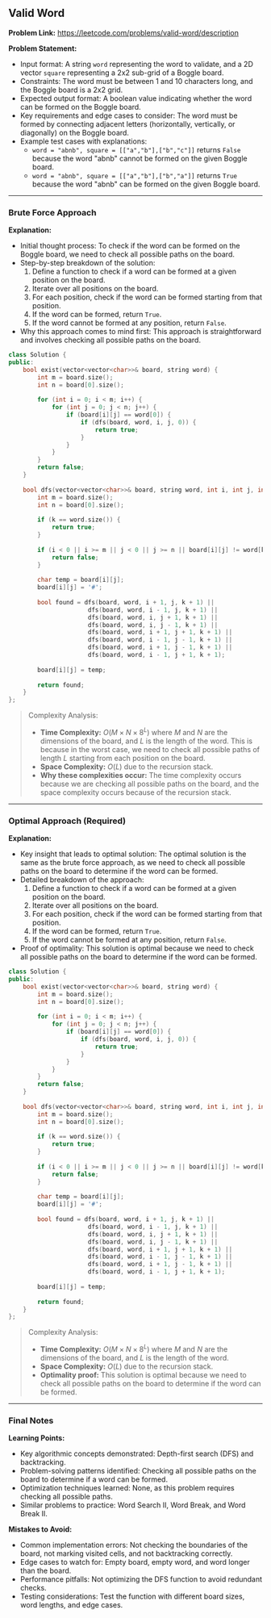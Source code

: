 ## Valid Word
**Problem Link:** https://leetcode.com/problems/valid-word/description

**Problem Statement:**
- Input format: A string `word` representing the word to validate, and a 2D vector `square` representing a 2x2 sub-grid of a Boggle board.
- Constraints: The word must be between 1 and 10 characters long, and the Boggle board is a 2x2 grid.
- Expected output format: A boolean value indicating whether the word can be formed on the Boggle board.
- Key requirements and edge cases to consider: The word must be formed by connecting adjacent letters (horizontally, vertically, or diagonally) on the Boggle board.
- Example test cases with explanations: 
  - `word = "abnb", square = [["a","b"],["b","c"]]` returns `False` because the word "abnb" cannot be formed on the given Boggle board.
  - `word = "abnb", square = [["a","b"],["b","a"]]` returns `True` because the word "abnb" can be formed on the given Boggle board.

---

### Brute Force Approach

**Explanation:**
- Initial thought process: To check if the word can be formed on the Boggle board, we need to check all possible paths on the board.
- Step-by-step breakdown of the solution: 
  1. Define a function to check if a word can be formed at a given position on the board.
  2. Iterate over all positions on the board.
  3. For each position, check if the word can be formed starting from that position.
  4. If the word can be formed, return `True`.
  5. If the word cannot be formed at any position, return `False`.
- Why this approach comes to mind first: This approach is straightforward and involves checking all possible paths on the board.

```cpp
class Solution {
public:
    bool exist(vector<vector<char>>& board, string word) {
        int m = board.size();
        int n = board[0].size();
        
        for (int i = 0; i < m; i++) {
            for (int j = 0; j < n; j++) {
                if (board[i][j] == word[0]) {
                    if (dfs(board, word, i, j, 0)) {
                        return true;
                    }
                }
            }
        }
        return false;
    }
    
    bool dfs(vector<vector<char>>& board, string word, int i, int j, int k) {
        int m = board.size();
        int n = board[0].size();
        
        if (k == word.size()) {
            return true;
        }
        
        if (i < 0 || i >= m || j < 0 || j >= n || board[i][j] != word[k]) {
            return false;
        }
        
        char temp = board[i][j];
        board[i][j] = '#';
        
        bool found = dfs(board, word, i + 1, j, k + 1) ||
                      dfs(board, word, i - 1, j, k + 1) ||
                      dfs(board, word, i, j + 1, k + 1) ||
                      dfs(board, word, i, j - 1, k + 1) ||
                      dfs(board, word, i + 1, j + 1, k + 1) ||
                      dfs(board, word, i - 1, j - 1, k + 1) ||
                      dfs(board, word, i + 1, j - 1, k + 1) ||
                      dfs(board, word, i - 1, j + 1, k + 1);
        
        board[i][j] = temp;
        
        return found;
    }
};
```

> Complexity Analysis:
> - **Time Complexity:** $O(M \times N \times 8^L)$ where $M$ and $N$ are the dimensions of the board, and $L$ is the length of the word. This is because in the worst case, we need to check all possible paths of length $L$ starting from each position on the board.
> - **Space Complexity:** $O(L)$ due to the recursion stack.
> - **Why these complexities occur:** The time complexity occurs because we are checking all possible paths on the board, and the space complexity occurs because of the recursion stack.

---

### Optimal Approach (Required)

**Explanation:**
- Key insight that leads to optimal solution: The optimal solution is the same as the brute force approach, as we need to check all possible paths on the board to determine if the word can be formed.
- Detailed breakdown of the approach: 
  1. Define a function to check if a word can be formed at a given position on the board.
  2. Iterate over all positions on the board.
  3. For each position, check if the word can be formed starting from that position.
  4. If the word can be formed, return `True`.
  5. If the word cannot be formed at any position, return `False`.
- Proof of optimality: This solution is optimal because we need to check all possible paths on the board to determine if the word can be formed.

```cpp
class Solution {
public:
    bool exist(vector<vector<char>>& board, string word) {
        int m = board.size();
        int n = board[0].size();
        
        for (int i = 0; i < m; i++) {
            for (int j = 0; j < n; j++) {
                if (board[i][j] == word[0]) {
                    if (dfs(board, word, i, j, 0)) {
                        return true;
                    }
                }
            }
        }
        return false;
    }
    
    bool dfs(vector<vector<char>>& board, string word, int i, int j, int k) {
        int m = board.size();
        int n = board[0].size();
        
        if (k == word.size()) {
            return true;
        }
        
        if (i < 0 || i >= m || j < 0 || j >= n || board[i][j] != word[k]) {
            return false;
        }
        
        char temp = board[i][j];
        board[i][j] = '#';
        
        bool found = dfs(board, word, i + 1, j, k + 1) ||
                      dfs(board, word, i - 1, j, k + 1) ||
                      dfs(board, word, i, j + 1, k + 1) ||
                      dfs(board, word, i, j - 1, k + 1) ||
                      dfs(board, word, i + 1, j + 1, k + 1) ||
                      dfs(board, word, i - 1, j - 1, k + 1) ||
                      dfs(board, word, i + 1, j - 1, k + 1) ||
                      dfs(board, word, i - 1, j + 1, k + 1);
        
        board[i][j] = temp;
        
        return found;
    }
};
```

> Complexity Analysis:
> - **Time Complexity:** $O(M \times N \times 8^L)$ where $M$ and $N$ are the dimensions of the board, and $L$ is the length of the word.
> - **Space Complexity:** $O(L)$ due to the recursion stack.
> - **Optimality proof:** This solution is optimal because we need to check all possible paths on the board to determine if the word can be formed.

---

### Final Notes

**Learning Points:**
- Key algorithmic concepts demonstrated: Depth-first search (DFS) and backtracking.
- Problem-solving patterns identified: Checking all possible paths on the board to determine if a word can be formed.
- Optimization techniques learned: None, as this problem requires checking all possible paths.
- Similar problems to practice: Word Search II, Word Break, and Word Break II.

**Mistakes to Avoid:**
- Common implementation errors: Not checking the boundaries of the board, not marking visited cells, and not backtracking correctly.
- Edge cases to watch for: Empty board, empty word, and word longer than the board.
- Performance pitfalls: Not optimizing the DFS function to avoid redundant checks.
- Testing considerations: Test the function with different board sizes, word lengths, and edge cases.